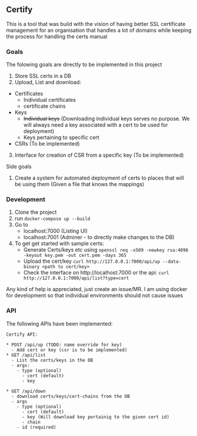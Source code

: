## Certify

This is a tool that was build with the vision of having better SSL certificate management for an organisation that
handles a lot of domains while keeping the process for handling the certs manual

### Goals

The folowing goals are directly to be implemented in this project

1. Store SSL certs in a DB
2. Upload, List and download:
  * Certificates
    - Individual certificates
    - certificate chains
  * Keys
    - ~~Individual keys~~ (Downloading individual keys serves no purpose. We will always need a key associated with a cert to be used for deployment)
    - Keys pertaining to specific cert
  * CSRs (To be implemented)
3. Interface for creation of CSR from a specific key (To be implemented)

Side goals

1. Create a system for automated deployment of certs to places that will be using them (Given a file that knows the mappings)

### Development

1. Clone the project
2. run `docker-compose up --build`
3. Go to 
   - localhost:7000 (Listing UI)
   - localhost:7001 (Adminer - to directly make changes to the DB)
4. To get get started with sample certs:
   - Generate Certs/keys etc using `openssl req -x509 -newkey rsa:4096 -keyout key.pem -out cert.pem -days 365`
   - Upload the cert/key `curl http://127.0.0.1:7000/api/up --data-binary <path to cert/key>`
   - Check the interface on http://localhost:7000 or the api: `curl http://127.0.0.1:7000/api/list?type=cert`

Any kind of help is appreciated, just create an issue/MR.
I am using docker for development so that individual environments should not cause issues

### API

The following APIs have been implemented:

```
Certify API:

* POST /api/up (TODO: name override for key)
  - Add cert or key (csr is to be implemented)
* GET /api/list
  - List the certs/keys in the DB
  - args:
    - type (optional)
      - cert (default)
      - key

* GET /api/down
  - download certs/keys/cert-chains from the DB
  - args
    - type (optional)
      - cert (default)
      - key (Will download key pertainig to the given cert id)
      - chain
    - id (required)
```
